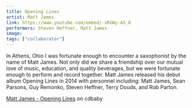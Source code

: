 ```yaml
---
title: Opening Lines
artist: Matt James
link: https://www.youtube.com/embed/-xRUWy-A5_0
performers: Steven Heffner, Matt James
image:
tags: ["collaborator"]
---
```


In Athens, Ohio I was fortunate enough to encounter a saxophonist by the name of Matt James. Not only did we share a friendship over our mutual love of music, education, and quality beverages, but we were fortunate enough to perform and record together. Matt James released his debut album Opening Lines in 2014 with personnel including: Matt James, Sean Parsons, Guy Remonko, Steven Heffner, Terry Douds, and Rob Parton.

[Matt James - Opening Lines](http://www.cdbaby.com/cd/mattjames32) on cdbaby